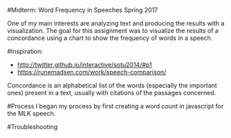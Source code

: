 #Midterm: Word Frequency in Speeches
Spring 2017

One of my main interests are analyzing text and producing the results with a visualization. The goal for this assignment was to visualize the results of a concordance using a chart to show the frequency of words in a speech.

#Inspiration:
* http://twitter.github.io/interactive/sotu2014/#p1
* https://runemadsen.com/work/speech-comparison/

Concordance is an alphabetical list of the words (especially the important ones) present in a text, usually with citations of the passages concerned.

#Process
I began my process by first creating a word count in javascript for the MLK speech.

#Troubleshooting



